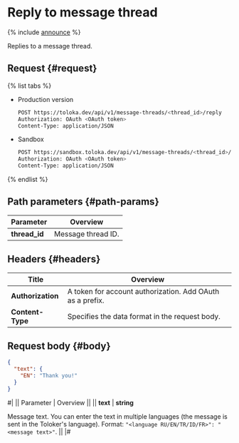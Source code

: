 # Reply to message thread

{% include [announce](../_includes/announce.md) %}

Replies to a message thread.

## Request {#request}

{% list tabs %}

- Production version

    ```bash
    POST https://toloka.dev/api/v1/message-threads/<thread_id>/reply
    Authorization: OAuth <OAuth token>
    Content-Type: application/JSON
    ```

- Sandbox

    ```bash
    POST https://sandbox.toloka.dev/api/v1/message-threads/<thread_id>/reply
    Authorization: OAuth <OAuth token>
    Content-Type: application/JSON
    ```

{% endlist %}

## Path parameters {#path-params}

Parameter | Overview
----- | -----
**thread_id** | Message thread ID.

## Headers {#headers}

Title | Overview
----- | -----
**Authorization** | A token for account authorization. Add OAuth as a prefix.
**Content-Type** | Specifies the data format in the request body.

## Request body {#body}

```json
{
  "text": {
    "EN": "Thank you!"
  }
}
```

#|
|| Parameter | Overview ||
|| **text** | **string**

Message text. You can enter the text in multiple languages (the message is sent in the Toloker's language). Format: `"<language RU/EN/TR/ID/FR>": "<message text>"`. ||
|#
